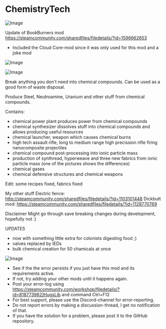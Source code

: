 # ChemistryTech

![Image](https://i.imgur.com/WAEzk68.png)

Update of BookBurners mod
https://steamcommunity.com/sharedfiles/filedetails/?id=1596662653

- Included the Cloud Core-mod since it was only used for this mod and a joke mod

![Image](https://i.imgur.com/7Gzt3Rg.png)

	
![Image](https://i.imgur.com/NOW7jU1.png)

Break anything you don&apos;t need into chemical compounds. Can be used as a good form of waste disposal.

Produce Steel, Neutroamine, Uranium and other stuff from chemical compounds.


Contains:
- chemical power plant produces power from chemical compounds
- chemical synthesizer dissolves stuff into chemical compounds and allows producing useful resources
- chemical launcher, weapon which causes chemical burns
- high tech assault rifle, long to medium range high precission rifle firing nanocomposite projectiles
- chemical compound post-processing into ionic particle mass
- production of synthread, hyperweave and three new fabrics from ionic particle mass (one of the pictures shows the differences)
- chemical gases
- chemical defensive structures and chemical weapons

Edit: some recipes fixed, fabrics fixed

My other stuff
Electric fence: http://steamcommunity.com/sharedfiles/filedetails/?id=1103101448
Dickbutt mod: https://steamcommunity.com/sharedfiles/filedetails/?id=1128770769


Disclaimer
Might go through save breaking changes during development, hopefully not :)

UPDATES
- now with something little extra for colonists digesting food ;)
- valves replaced by IEDs
- bulk chemical creation for 50 chamicals at once

![Image](https://i.imgur.com/Rs6T6cr.png)



-  See if the the error persists if you just have this mod and its requirements active.
-  If not, try adding your other mods until it happens again.
-  Post your error-log using https://steamcommunity.com/workshop/filedetails/?id=818773962]HugsLib and command Ctrl+F12
-  For best support, please use the Discord-channel for error-reporting.
-  Do not report errors by making a discussion-thread, I get no notification of that.
-  If you have the solution for a problem, please post it to the GitHub repository.



